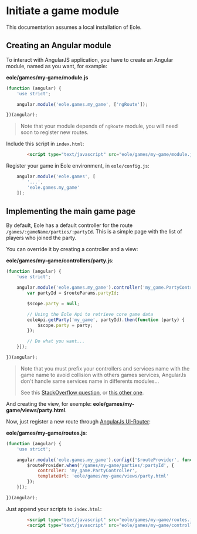 # Initiate a game module

This documentation assumes a local installation of Eole.

## Creating an Angular module

To interact with AngularJS application, you have to create an Angular module,
named as you want, for example:

**eole/games/my-game/module.js**
``` js
(function (angular) {
    'use strict';

    angular.module('eole.games.my_game', ['ngRoute']);

})(angular);
```

> Note that your module depends of `ngRoute` module,
> you will need soon to register new routes.

Include this script in `index.html`:

``` html
        <script type="text/javascript" src="eole/games/my-game/module.js"></script>
```

Register your game in Eole environment, in `eole/config.js`:

``` js
    angular.module('eole.games', [
        '...',
        'eole.games.my_game'
    ]);
```


## Implementing the main game page

By default, Eole has a default controller for the route `/games/:gameName/parties/:partyId`.
This is a simple page with the list of players who joined the party.

You can override it by creating a controller and a view:

**eole/games/my-game/controllers/party.js**:
``` js
(function (angular) {
    'use strict';

    angular.module('eole.games.my_game').controller('my_game.PartyController', ['$scope', '$routeParams', 'eoleApi', function ($scope, $routeParams, eoleApi) {
        var partyId = $routeParams.partyId;

        $scope.party = null;

        // Using the Eole Api to retrieve core game data
        eoleApi.getParty('my_game', partyId).then(function (party) {
            $scope.party = party;
        });

        // Do what you want...
    }]);

})(angular);
```

> Note that you must prefix your controllers and services name with the game name
> to avoid collision with others games services,
> AngularJs don't handle same services name in differents modules...
>
> See this [StackOverflow question](http://stackoverflow.com/questions/17862209/how-to-use-two-angularjs-services-with-same-name-from-different-modules),
> or [this other one](http://stackoverflow.com/questions/13406791/modules-and-namespace-name-collision-in-angularjs).

And creating the view, for exemple: **eole/games/my-game/views/party.html**.

Now, just register a new route through [AngularJs UI-Router](http://angular-ui.github.io/ui-router):

**eole/games/my-game/routes.js**:
``` js
(function (angular) {
    'use strict';

    angular.module('eole.games.my_game').config(['$routeProvider', function ($routeProvider) {
        $routeProvider.when('/games/my-game/parties/:partyId', {
            controller: 'my_game.PartyController',
            templateUrl: 'eole/games/my-game/views/party.html'
        });
    }]);

})(angular);
```

Just append your scripts to `index.html`:

``` html
        <script type="text/javascript" src="eole/games/my-game/routes.js"></script>
        <script type="text/javascript" src="eole/games/my-game/controllers/party.js"></script>
```

